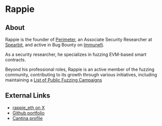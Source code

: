 # Rappie

## About
Rappie is the founder of [Perimeter](https://cantina.xyz/guilds/perimeter), an Associate Security Researcher at [Spearbit](https://spearbit.com/), and active in Bug Bounty on [Immunefi](https://immunefi.com/).

As a security researcher, he specializes in fuzzing EVM-based smart contracts. 

Beyond his professional roles, Rappie is an active member of the fuzzing community, contributing to its growth through various initiatives, including maintaining a [List of Public Fuzzing Campaigns](https://github.com/perimetersec/public-fuzzing-campaigns-list)

## External Links
* [rappie_eth on X](https://x.com/rappie_eth)
* [Github portfolio](https://github.com/rappie/portfolio)
* [Cantina profile](https://cantina.xyz/u/Rappie)
